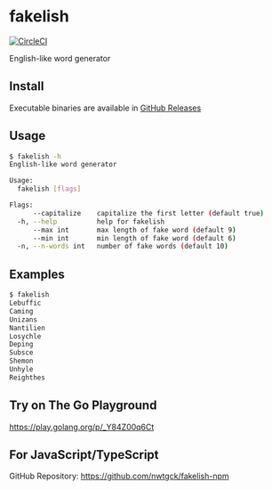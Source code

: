 # fakelish
[![CircleCI](https://circleci.com/gh/nwtgck/go-fakelish.svg?style=shield)](https://circleci.com/gh/nwtgck/go-fakelish)

English-like word generator

## Install
Executable binaries are available in [GitHub Releases](https://github.com/nwtgck/go-fakelish/releases)

## Usage

```bash
$ fakelish -h
English-like word generator

Usage:
  fakelish [flags]

Flags:
      --capitalize    capitalize the first letter (default true)
  -h, --help          help for fakelish
      --max int       max length of fake word (default 9)
      --min int       min length of fake word (default 6)
  -n, --n-words int   number of fake words (default 10)

```

## Examples

```bash
$ fakelish 
Lebuffic
Caming
Unizans
Nantilien
Losychle
Deping
Subsce
Shemon
Unhyle
Reighthes
```

## Try on The Go Playground
<https://play.golang.org/p/_Y84Z00q6Ct>

## For JavaScript/TypeScript
GitHub Repository: <https://github.com/nwtgck/fakelish-npm>
